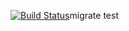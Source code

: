 [![Build Status](https://travis-ci.org/dcooper12/https://github.com/dcooper12/redditclone.svg?branch=master)](http://travis-ci.org/dcooper12/https://github.com/dcooper12/redditclone)migrate test
